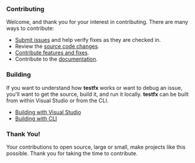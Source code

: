 ### Contributing
Welcome, and thank you for your interest in contributing. There are many ways to contribute:
- [Submit issues](https://github.com/Microsoft/testfx/issues) and help verify fixes as they are checked in.
- Review the [source code changes](https://github.com/Microsoft/testfx/pulls).
- [Contribute features and fixes](https://github.com/Microsoft/testfx-docs/blob/main/docs/contribute.md).
- Contribute to the [documentation](https://github.com/Microsoft/testfx-docs).

### Building
If you want to understand how **testfx** works or want to debug an issue, you'll want to get the source, build it, and run it locally. **testfx** can be built from within Visual Studio or from the CLI.
- [Building with Visual Studio](https://github.com/Microsoft/testfx-docs/blob/main/docs/contribute.md#building-with-visual-studiovs)
- [Building with CLI](https://github.com/Microsoft/testfx-docs/blob/main/docs/contribute.md#building-with-command-linecli)

### Thank You!
Your contributions to open source, large or small, make projects like this possible. Thank you for taking the time to contribute.
